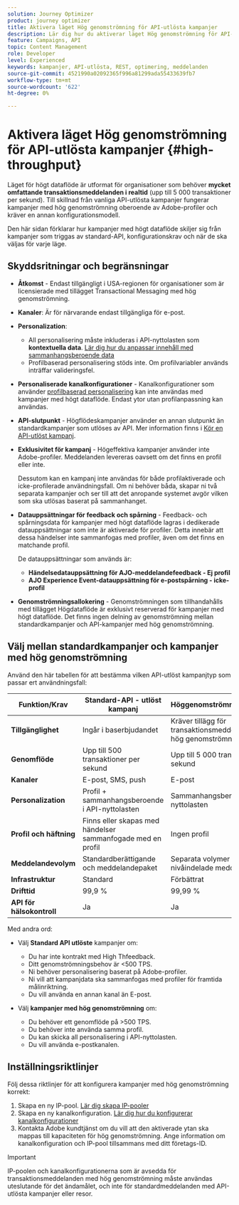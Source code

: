 ```yaml
---
solution: Journey Optimizer
product: journey optimizer
title: Aktivera läget Hög genomströmning för API-utlösta kampanjer
description: Lär dig hur du aktiverar läget Hög genomströmning för API-utlösta kampanjer.
feature: Campaigns, API
topic: Content Management
role: Developer
level: Experienced
keywords: kampanjer, API-utlösta, REST, optimering, meddelanden
source-git-commit: 4521990a02092365f996a81299ada55433639fb7
workflow-type: tm+mt
source-wordcount: '622'
ht-degree: 0%

---
```



# Aktivera läget Hög genomströmning för API-utlösta kampanjer {#high-throughput}

Läget för högt dataflöde är utformat för organisationer som behöver **mycket omfattande transaktionsmeddelanden i realtid** (upp till 5 000 transaktioner per sekund). Till skillnad från vanliga API-utlösta kampanjer fungerar kampanjer med hög genomströmning oberoende av Adobe-profiler och kräver en annan konfigurationsmodell.

Den här sidan förklarar hur kampanjer med högt dataflöde skiljer sig från kampanjer som triggas av standard-API, konfigurationskrav och när de ska väljas för varje läge.

## Skyddsritningar och begränsningar

* **Åtkomst** - Endast tillgängligt i USA-regionen för organisationer som är licensierade med tillägget Transactional Messaging med hög genomströmning.

* **Kanaler**: Är för närvarande endast tillgängliga för e-post.

* **Personalization**:

   * All personalisering måste inkluderas i API-nyttolasten som **kontextuella data**. [Lär dig hur du anpassar innehåll med sammanhangsberoende data](../campaigns/api-triggered-campaign-action.md#contextual)
   * Profilbaserad personalisering stöds inte. Om profilvariabler används inträffar valideringsfel.

* **Personaliserade kanalkonfigurationer** - Kanalkonfigurationer som använder [profilbaserad personalisering](../email/surface-personalization.md) kan inte användas med kampanjer med högt dataflöde. Endast ytor utan profilanpassning kan användas.

* **API-slutpunkt** - Högflödeskampanjer använder en annan slutpunkt än standardkampanjer som utlöses av API. Mer information finns i [Kör en API-utlöst kampanj](../campaigns/trigger-campaigns.md#trigger).

* **Exklusivitet för kampanj** - Högeffektiva kampanjer använder inte Adobe-profiler. Meddelanden levereras oavsett om det finns en profil eller inte.

  Dessutom kan en kampanj inte användas för både profilaktiverade och icke-profilerade användningsfall. Om ni behöver båda, skapar ni två separata kampanjer och ser till att det anropande systemet avgör vilken som ska utlösas baserat på sammanhanget.

* **Datauppsättningar för feedback och spårning** - Feedback- och spårningsdata för kampanjer med högt dataflöde lagras i dedikerade datauppsättningar som inte är aktiverade för profiler. Detta innebär att dessa händelser inte sammanfogas med profiler, även om det finns en matchande profil.

  De datauppsättningar som används är:

   * **Händelsedatauppsättning för AJO-meddelandefeedback - Ej profil**
   * **AJO Experience Event-datauppsättning för e-postspårning - icke-profil**

* **Genomströmningsallokering** - Genomströmningen som tillhandahålls med tillägget Högdataflöde är exklusivt reserverad för kampanjer med högt dataflöde. Det finns ingen delning av genomströmning mellan standardkampanjer och API-kampanjer med hög genomströmning.

## Välj mellan standardkampanjer och kampanjer med hög genomströmning

Använd den här tabellen för att bestämma vilken API-utlöst kampanjtyp som passar ert användningsfall:

| Funktion/Krav | Standard-API - utlöst kampanj | Höggenomströmningskampanj |
|------------------------|---------------------------------|---------------------------|
| **Tillgänglighet** | Ingår i baserbjudandet | Kräver tillägg för transaktionsmeddelanden med hög genomströmning. |
| **Genomflöde** | Upp till 500 transaktioner per sekund | Upp till 5 000 transaktioner per sekund |
| **Kanaler** | E-post, SMS, push | E-post |
| **Personalization** | Profil + sammanhangsberoende i API-nyttolasten | Sammanhangsberoende i API-nyttolasten |
| **Profil och häftning** | Finns eller skapas med händelser sammanfogade med en profil | Ingen profil |
| **Meddelandevolym** | Standardberättigande och meddelandepaket | Separata volymer med nivåindelade meddelanden |
| **Infrastruktur** | Standard | Förbättrat |
| **Drifttid** | 99,9 % | 99,99 % |
| **API för hälsokontroll** | Ja | Ja |

Med andra ord:

* Välj **Standard API utlöste** kampanjer om:
   * Du har inte kontrakt med High Thfeedback.
   * Ditt genomströmningsbehov är &lt;500 TPS.
   * Ni behöver personalisering baserat på Adobe-profiler.
   * Ni vill att kampanjdata ska sammanfogas med profiler för framtida målinriktning.
   * Du vill använda en annan kanal än E-post.

* Välj **kampanjer med hög genomströmning** om:
   * Du behöver ett genomflöde på >500 TPS.
   * Du behöver inte använda samma profil.
   * Du kan skicka all personalisering i API-nyttolasten.
   * Du vill använda e-postkanalen.

## Inställningsriktlinjer

Följ dessa riktlinjer för att konfigurera kampanjer med hög genomströmning korrekt:

1. Skapa en ny IP-pool. [Lär dig skapa IP-pooler](../configuration/ip-pools.md)
1. Skapa en ny kanalkonfiguration. [Lär dig hur du konfigurerar kanalkonfigurationer](../configuration/channel-surfaces.md)
1. Kontakta Adobe kundtjänst om du vill att den aktiverade ytan ska mappas till kapaciteten för hög genomströmning. Ange information om kanalkonfiguration och IP-pool tillsammans med ditt företags-ID.

>[!IMPORTANT]
>
>IP-poolen och kanalkonfigurationerna som är avsedda för transaktionsmeddelanden med hög genomströmning måste användas uteslutande för det ändamålet, och inte för standardmeddelanden med API-utlösta kampanjer eller resor.
